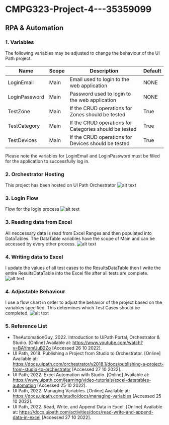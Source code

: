 # CMPG323-Project-4---35359099
## RPA & Automation
### 1. Variables
The following variables may be adjusted to change the behaviour of the UI Path project.

| Name|Scope|Description|Default|
| ------------- | ------------- |------------- |------------- |
|LoginEmail|Main | Email used to login to the web application | NONE
| LoginPassword | Main | Password used to login to the web application | NONE
| TestZone | Main | If the CRUD operations for Zones should be tested | True
| TestCategory | Main | If the CRUD operations for Categories should be tested | True
| TestDevices | Main | If the CRUD operations for Devices should be tested | True

Please note the variables for LoginEmail and LoginPassword must be filled for the application to successfully log in.

### 2. Orchestrator Hosting
This project has been hosted on UI Path Orchestrator
![alt text](orchestrator.png "Orchestrator")

### 3. Login Flow
Flow for the login process
![alt text](login_flow.jpg "Login Flow")

### 3. Reading data from Excel
All neccessary data is read from Excel Ranges and then populated into DataTables. The DataTable variables have the scope of Main and can be accessed by every other process. 
![alt text](read_flow.jpg "Read Flow")

### 4. Writing data to Excel
I update the values of all test cases to the ResultsDataTable then I write the entire ResultsDataTable into the Excel file after all tests are complete.
![alt text](write_flow.jpg "Write Flow")

### 4. Adjustable Behaviour
I use a flow chart in order to adjust the behavior of the project based on the variables specified. This determines which Test Cases should be completed.
![alt text](behaviour_flow.jpg "Behaviour Flow")

### 5. Reference List

- TheAutomationGuy, 2022. Introduction to UiPath Portal, Orchestrator & Studio. [Online] 
Available at: https://www.youtube.com/watch?v=BAYmmUuB2Zo
[Accessed 26 10 2022].
- UI Path, 2018. Publishing a Project from Studio to Orchestrator. [Online] 
Available at: https://docs.uipath.com/orchestrator/v2018.1/docs/publishing-a-project-from-studio-to-orchestrator
[Accessed 27 10 2022].
- UI Path, 2022. Excel Automation with Studio. [Online] 
Available at: https://www.uipath.com/learning/video-tutorials/excel-datatables-automation
[Accessed 25 10 2022].
- UI Path, 2022. Managing Variables. [Online] 
Available at: https://docs.uipath.com/studio/docs/managing-variables
[Accessed 25 10 2022].
- UI Path, 2022. Read, Write, and Append Data in Excel. [Online] 
Available at: https://docs.uipath.com/activities/docs/read-write-and-append-data-in-excel
[Accessed 27 10 2022].

